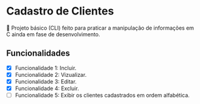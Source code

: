 # Cadastro de Clientes

🚀 Projeto básico (CLI) feito para praticar a manipulação de informações em C ainda em fase de desenvolvimento.

## Funcionalidades

- [x] Funcionalidade 1: Incluir.
- [x] Funcionalidade 2: Vizualizar.
- [x] Funcionalidade 3: Editar.
- [x] Funcionalidade 4: Excluir.
- [ ] Funcionalidade 5: Exibir os clientes cadastrados em ordem alfabética.